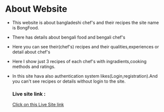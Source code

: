 # **About Website**

- This website is about bangladeshi chef's and their recipes the site name is BongFood.
- There has details about bengali food and bengali chef's
- Here you can see their(chef's) recipes and their qualities,experiences or detail about chef's
- Here I show just 3 recipes of each chef's with ingradients,cooking methods and ratings.
- In this site hava also authentication system likes(Login,registration).And you can't see recipes or details without login to the site.

  ### Live site link : 
  [Click on this Live Site link](https://chef-auth-system.web.app/) 
